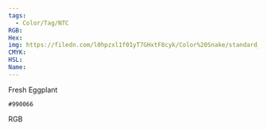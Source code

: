 ```yaml
---
tags:
  - Color/Tag/NTC
RGB:
Hex:
img: https://filedn.com/l0hpzxl1f01yT7GHxtF8cyk/Color%20Snake/standard_csv_to_svg//990066.svg
CMYK:
HSL:
Name:
---
```

Fresh Eggplant
```palette
#990066
```
RGB
